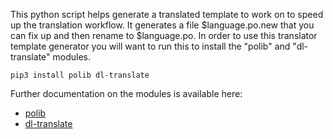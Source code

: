 This python script helps generate a translated template to work on to speed up the translation workflow. It generates a file $language.po.new that you can fix up and then rename to $language.po.  In order to use this translator template generator you will want to run this to install the "polib" and "dl-translate" modules.


```
pip3 install polib dl-translate

```


Further documentation on the modules is available here:

- [polib](https://pypi.org/project/polib/)
- [dl-translate](https://pypi.org/project/dl-translate/)

